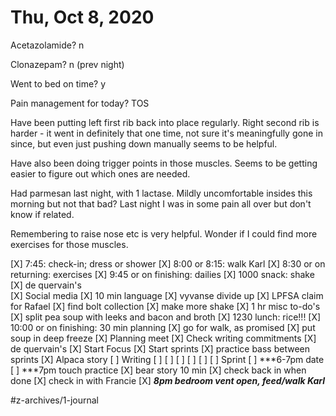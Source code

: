 # Thu, Oct 8, 2020
Acetazolamide? n

Clonazepam? n
(prev night)

Went to bed on time? y

Pain management for today? TOS

Have been putting left first rib back into place regularly. Right second rib is harder - it went in definitely that one time, not sure it's meaningfully gone in since, but even just pushing down manually seems to be helpful. 

Have also been doing trigger points in those muscles. Seems to be getting easier to figure out which ones are needed. 

Had parmesan last night, with 1 lactase. Mildly uncomfortable insides this morning but not that bad? Last night I was in some pain all over but don't know if related. 

Remembering to raise nose etc is very helpful. Wonder if I could find more exercises for those muscles. 

[X] 7:45: check-in; dress or shower
[X] 8:00 or 8:15: walk Karl
[X] 8:30 or on returning: exercises
[X] 9:45 or on finishing: dailies
[X] 1000 snack: shake
[X] de quervain's	
[X] Social media
[X] 10 min language
[X] vyvanse divide up
[X] LPFSA claim for Rafael
[X] find bolt collection
[X] make more shake
[X] 1 hr misc to-do's
[X] split pea soup with leeks and bacon and broth
[X] 1230 lunch: rice!!!
[X] 10:00 or on finishing: 30 min planning
[X] go for walk, as promised
[X] put soup in deep freeze
	[X] Planning meet
	[X] Check writing commitments
	[X] de quervain's
	[X] Start Focus
	[X] Start sprints
[X] practice bass between sprints
[X] Alpaca story
[ ] Writing
	[ ] [ ] [ ] [ ] [ ] [ ] Sprint
[ ] ***6-7pm date
[ ] ***7pm touch practice
[X] bear story 10 min
[X] check back in when done
[X] check in with Francie
[X] ***8pm bedroom vent open, feed/walk Karl***


#z-archives/1-journal